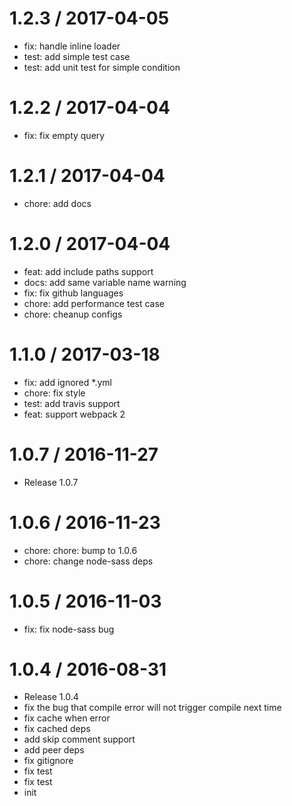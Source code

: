
1.2.3 / 2017-04-05
==================

  * fix: handle inline loader
  * test: add simple test case
  * test: add unit test for simple condition

1.2.2 / 2017-04-04
==================

  * fix: fix empty query

1.2.1 / 2017-04-04
==================

  * chore: add docs

1.2.0 / 2017-04-04
==================

  * feat: add include paths support
  * docs: add same variable name warning
  * fix: fix github languages
  * chore: add performance test case
  * chore: cheanup configs

1.1.0 / 2017-03-18
==================

  * fix: add ignored \*.yml
  * chore: fix style
  * test: add travis support
  * feat: support webpack 2

1.0.7 / 2016-11-27
==================

  * Release 1.0.7

1.0.6 / 2016-11-23
==================

  * chore: chore: bump to 1.0.6
  * chore: change node-sass deps

1.0.5 / 2016-11-03
==================

  * fix: fix node-sass bug

1.0.4 / 2016-08-31
==================

  * Release 1.0.4
  * fix the bug that compile error will not trigger compile next time
  * fix cache when error
  * fix  cached deps
  * add skip comment support
  * add peer deps
  * fix gitignore
  * fix test
  * fix test
  * init

